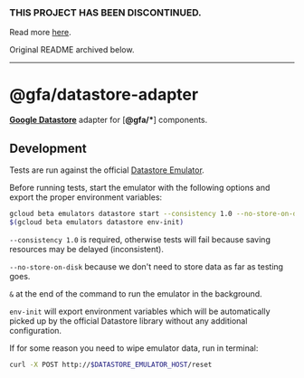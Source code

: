 ### THIS PROJECT HAS BEEN DISCONTINUED.

Read more [here](https://github.com/pauloddr/gfa-guides/blob/master/README.md).

Original README archived below.

---

# @gfa/datastore-adapter

[__Google Datastore__](https://github.com/googleapis/nodejs-datastore) adapter for [__@gfa/*__] components.

## Development

Tests are run against the official [Datastore Emulator](https://cloud.google.com/datastore/docs/tools/datastore-emulator).

Before running tests, start the emulator with the following options and export the proper environment variables:

```bash
gcloud beta emulators datastore start --consistency 1.0 --no-store-on-disk &
$(gcloud beta emulators datastore env-init)
```

`--consistency 1.0` is required, otherwise tests will fail because saving resources may be delayed (inconsistent).

`--no-store-on-disk` because we don't need to store data as far as testing goes.

`&` at the end of the command to run the emulator in the background.

`env-init` will export environment variables which will be automatically picked up by the official Datastore library without any additional configuration.

If for some reason you need to wipe emulator data, run in terminal:

```bash
curl -X POST http://$DATASTORE_EMULATOR_HOST/reset
```
